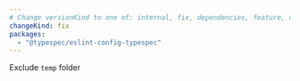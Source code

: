 ```yaml
---
# Change versionKind to one of: internal, fix, dependencies, feature, deprecation, breaking
changeKind: fix
packages:
  - "@typespec/eslint-config-typespec"
---
```


Exclude `temp` folder

